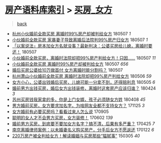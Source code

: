 [房产语料库索引](../../README.md)  > [买房_女方](买房_女方.md)
====
> [back](../README.md)

- [杭州小伙婚前全款买房 离婚时99%房产却被判给女方](http://jkwz.applinzi.com/ittc/7100411103601492998.html#%E6%9D%AD%E5%B7%9E%E5%B0%8F%E4%BC%99%E5%A9%9A%E5%89%8D%E5%85%A8%E6%AC%BE%E4%B9%B0%E6%88%BF+%E7%A6%BB%E5%A9%9A%E6%97%B699%25%E6%88%BF%E4%BA%A7%E5%8D%B4%E8%A2%AB%E5%88%A4%E7%BB%99%E5%A5%B3%E6%96%B9) 180507 *1* 
- [小伙婚前全款买房 家暴妻子导致离婚后法院判99%房产归女方](http://jkwz.applinzi.com/ittc/7100406717278061575.html#%E5%B0%8F%E4%BC%99%E5%A9%9A%E5%89%8D%E5%85%A8%E6%AC%BE%E4%B9%B0%E6%88%BF+%E5%AE%B6%E6%9A%B4%E5%A6%BB%E5%AD%90%E5%AF%BC%E8%87%B4%E7%A6%BB%E5%A9%9A%E5%90%8E%E6%B3%95%E9%99%A2%E5%88%A499%25%E6%88%BF%E4%BA%A7%E5%BD%92%E5%A5%B3%E6%96%B9) 180507 *1* 
- [「以案说法」房本加女方名就没事？最新判决：公婆买房给儿媳，离婚时要还！](http://jkwz.applinzi.com/ittc/7100401559030727691.html#%E3%80%8C%E4%BB%A5%E6%A1%88%E8%AF%B4%E6%B3%95%E3%80%8D%E6%88%BF%E6%9C%AC%E5%8A%A0%E5%A5%B3%E6%96%B9%E5%90%8D%E5%B0%B1%E6%B2%A1%E4%BA%8B%EF%BC%9F%E6%9C%80%E6%96%B0%E5%88%A4%E5%86%B3%EF%BC%9A%E5%85%AC%E5%A9%86%E4%B9%B0%E6%88%BF%E7%BB%99%E5%84%BF%E5%AA%B3%EF%BC%8C%E7%A6%BB%E5%A9%9A%E6%97%B6%E8%A6%81%E8%BF%98%EF%BC%81) 180507  
- [小伙婚前全款买房，离婚时法院却把99%房产判给女方！只因……](http://jkwz.applinzi.com/ittc/7100388642281489425.html#%E5%B0%8F%E4%BC%99%E5%A9%9A%E5%89%8D%E5%85%A8%E6%AC%BE%E4%B9%B0%E6%88%BF%EF%BC%8C%E7%A6%BB%E5%A9%9A%E6%97%B6%E6%B3%95%E9%99%A2%E5%8D%B4%E6%8A%8A99%25%E6%88%BF%E4%BA%A7%E5%88%A4%E7%BB%99%E5%A5%B3%E6%96%B9%EF%BC%81%E5%8F%AA%E5%9B%A0%E2%80%A6%E2%80%A6) 180507 *11* 
- [小伙婚前全款买房 离婚时99%房产却被判给女方](http://jkwz.applinzi.com/ittc/7100374645918401546.html#%E5%B0%8F%E4%BC%99%E5%A9%9A%E5%89%8D%E5%85%A8%E6%AC%BE%E4%B9%B0%E6%88%BF+%E7%A6%BB%E5%A9%9A%E6%97%B699%25%E6%88%BF%E4%BA%A7%E5%8D%B4%E8%A2%AB%E5%88%A4%E7%BB%99%E5%A5%B3%E6%96%B9) 180507 *656* 
- [婚后买房公婆给10万做首付 女方离婚时能分割吗？](http://jkwz.applinzi.com/ittc/7100295207881016327.html#%E5%A9%9A%E5%90%8E%E4%B9%B0%E6%88%BF%E5%85%AC%E5%A9%86%E7%BB%9910%E4%B8%87%E5%81%9A%E9%A6%96%E4%BB%98+%E5%A5%B3%E6%96%B9%E7%A6%BB%E5%A9%9A%E6%97%B6%E8%83%BD%E5%88%86%E5%89%B2%E5%90%97%EF%BC%9F) 180507  
- [杭州萧山小伙婚前全款买房 离婚时法院却把99%房产判给女方](http://jkwz.applinzi.com/ittc/7100066066464244746.html#%E6%9D%AD%E5%B7%9E%E8%90%A7%E5%B1%B1%E5%B0%8F%E4%BC%99%E5%A9%9A%E5%89%8D%E5%85%A8%E6%AC%BE%E4%B9%B0%E6%88%BF+%E7%A6%BB%E5%A9%9A%E6%97%B6%E6%B3%95%E9%99%A2%E5%8D%B4%E6%8A%8A99%25%E6%88%BF%E4%BA%A7%E5%88%A4%E7%BB%99%E5%A5%B3%E6%96%B9) 180506 *59* 
- [女方小心，公婆出钱婚后买房，儿媳可能一分拿不到，还得赔利息](http://jkwz.applinzi.com/ittc/7099776511248958480.html#%E5%A5%B3%E6%96%B9%E5%B0%8F%E5%BF%83%EF%BC%8C%E5%85%AC%E5%A9%86%E5%87%BA%E9%92%B1%E5%A9%9A%E5%90%8E%E4%B9%B0%E6%88%BF%EF%BC%8C%E5%84%BF%E5%AA%B3%E5%8F%AF%E8%83%BD%E4%B8%80%E5%88%86%E6%8B%BF%E4%B8%8D%E5%88%B0%EF%BC%8C%E8%BF%98%E5%BE%97%E8%B5%94%E5%88%A9%E6%81%AF) 180505 *6* 
- [婚前男方出钱买房，婚后女方出钱装修，离婚时这套房产应该归谁？](http://jkwz.applinzi.com/ittc/7095598480691299334.html#%E5%A9%9A%E5%89%8D%E7%94%B7%E6%96%B9%E5%87%BA%E9%92%B1%E4%B9%B0%E6%88%BF%EF%BC%8C%E5%A9%9A%E5%90%8E%E5%A5%B3%E6%96%B9%E5%87%BA%E9%92%B1%E8%A3%85%E4%BF%AE%EF%BC%8C%E7%A6%BB%E5%A9%9A%E6%97%B6%E8%BF%99%E5%A5%97%E6%88%BF%E4%BA%A7%E5%BA%94%E8%AF%A5%E5%BD%92%E8%B0%81%EF%BC%9F) 180424 *3* 
- [苏州买房钱我家拿的多，你是上门女婿，孩子必须随女方姓](http://jkwz.applinzi.com/ittc/7089719391803671558.html#%E8%8B%8F%E5%B7%9E%E4%B9%B0%E6%88%BF%E9%92%B1%E6%88%91%E5%AE%B6%E6%8B%BF%E7%9A%84%E5%A4%9A%EF%BC%8C%E4%BD%A0%E6%98%AF%E4%B8%8A%E9%97%A8%E5%A5%B3%E5%A9%BF%EF%BC%8C%E5%AD%A9%E5%AD%90%E5%BF%85%E9%A1%BB%E9%9A%8F%E5%A5%B3%E6%96%B9%E5%A7%93) 180408 *45* 
- [男方婚前买房，女方要求加名字，为啥网友全都不支持女方？](http://jkwz.applinzi.com/ittc/7039889469191226384.html#%E7%94%B7%E6%96%B9%E5%A9%9A%E5%89%8D%E4%B9%B0%E6%88%BF%EF%BC%8C%E5%A5%B3%E6%96%B9%E8%A6%81%E6%B1%82%E5%8A%A0%E5%90%8D%E5%AD%97%EF%BC%8C%E4%B8%BA%E5%95%A5%E7%BD%91%E5%8F%8B%E5%85%A8%E9%83%BD%E4%B8%8D%E6%94%AF%E6%8C%81%E5%A5%B3%E6%96%B9%EF%BC%9F) 171125 *3* 
- [女方婚前有必要买房吗？看看过来人怎么说](http://jkwz.applinzi.com/ittc/7009931176264074256.html#%E5%A5%B3%E6%96%B9%E5%A9%9A%E5%89%8D%E6%9C%89%E5%BF%85%E8%A6%81%E4%B9%B0%E6%88%BF%E5%90%97%EF%BC%9F%E7%9C%8B%E7%9C%8B%E8%BF%87%E6%9D%A5%E4%BA%BA%E6%80%8E%E4%B9%88%E8%AF%B4) 170905  
- [聪明的女人才不会男方买房，女方装修！](http://jkwz.applinzi.com/ittc/6974641937125475333.html#%E8%81%AA%E6%98%8E%E7%9A%84%E5%A5%B3%E4%BA%BA%E6%89%8D%E4%B8%8D%E4%BC%9A%E7%94%B7%E6%96%B9%E4%B9%B0%E6%88%BF%EF%BC%8C%E5%A5%B3%E6%96%B9%E8%A3%85%E4%BF%AE%EF%BC%81) 170602 *139* 
- [婚前男方买房，到底要不要加女方名字？搞不清，后果有多严重？](http://jkwz.applinzi.com/ittc/6960413976021173253.html#%E5%A9%9A%E5%89%8D%E7%94%B7%E6%96%B9%E4%B9%B0%E6%88%BF%EF%BC%8C%E5%88%B0%E5%BA%95%E8%A6%81%E4%B8%8D%E8%A6%81%E5%8A%A0%E5%A5%B3%E6%96%B9%E5%90%8D%E5%AD%97%EF%BC%9F%E6%90%9E%E4%B8%8D%E6%B8%85%EF%BC%8C%E5%90%8E%E6%9E%9C%E6%9C%89%E5%A4%9A%E4%B8%A5%E9%87%8D%EF%BC%9F) 170425 *7* 
- [南京离婚律师案例：以未婚妻名义购买房产，分手后女方不愿返还](http://jkwz.applinzi.com/ittc/6926012659802833925.html#%E5%8D%97%E4%BA%AC%E7%A6%BB%E5%A9%9A%E5%BE%8B%E5%B8%88%E6%A1%88%E4%BE%8B%EF%BC%9A%E4%BB%A5%E6%9C%AA%E5%A9%9A%E5%A6%BB%E5%90%8D%E4%B9%89%E8%B4%AD%E4%B9%B0%E6%88%BF%E4%BA%A7%EF%BC%8C%E5%88%86%E6%89%8B%E5%90%8E%E5%A5%B3%E6%96%B9%E4%B8%8D%E6%84%BF%E8%BF%94%E8%BF%98) 170122 *6* 
- [220万房产被全判给女方！解读婚姻与买房那些“猫腻事”](http://jkwz.applinzi.com/ittc/547650611395497336.html#220%E4%B8%87%E6%88%BF%E4%BA%A7%E8%A2%AB%E5%85%A8%E5%88%A4%E7%BB%99%E5%A5%B3%E6%96%B9%EF%BC%81%E8%A7%A3%E8%AF%BB%E5%A9%9A%E5%A7%BB%E4%B8%8E%E4%B9%B0%E6%88%BF%E9%82%A3%E4%BA%9B%E2%80%9C%E7%8C%AB%E8%85%BB%E4%BA%8B%E2%80%9D) 150305 *40* 
